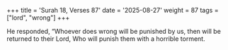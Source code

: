 +++
title = 'Surah 18, Verses 87'
date = '2025-08-27'
weight = 87
tags = ["lord", "wrong"]
+++

He responded, “Whoever does wrong will be punished by us, then will be returned to their Lord, Who will punish them with a horrible torment.